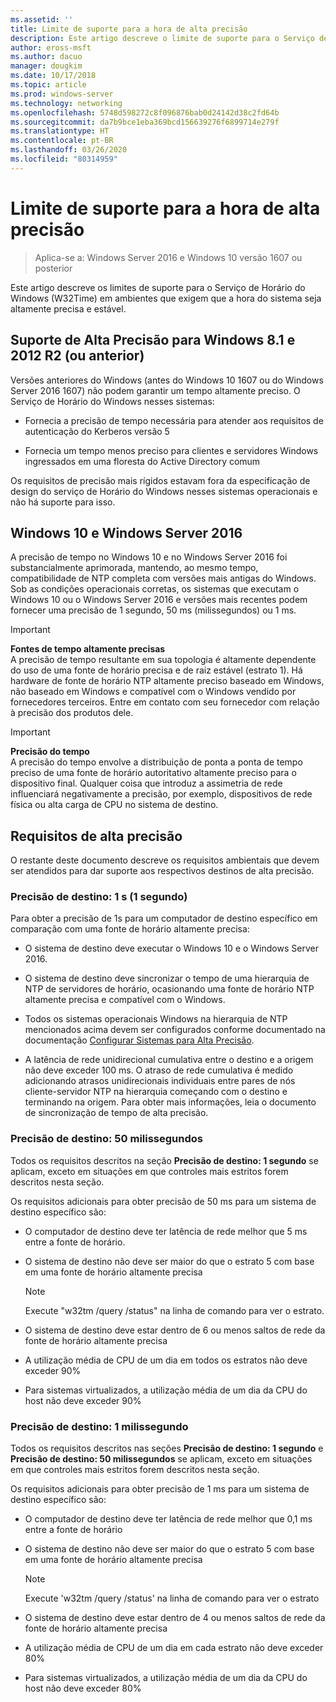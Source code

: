 ```yaml
---
ms.assetid: ''
title: Limite de suporte para a hora de alta precisão
description: Este artigo descreve o limite de suporte para o Serviço de Horário do Windows (W32Time) em ambientes que exigem que a hora do sistema seja altamente precisa e estável.
author: eross-msft
ms.author: dacuo
manager: dougkim
ms.date: 10/17/2018
ms.topic: article
ms.prod: windows-server
ms.technology: networking
ms.openlocfilehash: 5748d598272c8f096876bab0d24142d38c2fd64b
ms.sourcegitcommit: da7b9bce1eba369bcd156639276f6899714e279f
ms.translationtype: HT
ms.contentlocale: pt-BR
ms.lasthandoff: 03/26/2020
ms.locfileid: "80314959"
---
```

# <a name="support-boundary-for-high-accuracy-time"></a>Limite de suporte para a hora de alta precisão

>Aplica-se a: Windows Server 2016 e Windows 10 versão 1607 ou posterior

Este artigo descreve os limites de suporte para o Serviço de Horário do Windows (W32Time) em ambientes que exigem que a hora do sistema seja altamente precisa e estável.

## <a name="high-accuracy-support-for-windows-81-and-2012-r2-or-prior"></a>Suporte de Alta Precisão para Windows 8.1 e 2012 R2 (ou anterior)

Versões anteriores do Windows (antes do Windows 10 1607 ou do Windows Server 2016 1607) não podem garantir um tempo altamente preciso. O Serviço de Horário do Windows nesses sistemas:

-   Fornecia a precisão de tempo necessária para atender aos requisitos de autenticação do Kerberos versão 5

-   Fornecia um tempo menos preciso para clientes e servidores Windows ingressados em uma floresta do Active Directory comum

Os requisitos de precisão mais rígidos estavam fora da especificação de design do serviço de Horário do Windows nesses sistemas operacionais e não há suporte para isso.

## <a name="windows-10-and-windows-server-2016"></a>Windows 10 e Windows Server 2016

A precisão de tempo no Windows 10 e no Windows Server 2016 foi substancialmente aprimorada, mantendo, ao mesmo tempo, compatibilidade de NTP completa com versões mais antigas do Windows. Sob as condições operacionais corretas, os sistemas que executam o Windows 10 ou o Windows Server 2016 e versões mais recentes podem fornecer uma precisão de 1 segundo, 50 ms (milissegundos) ou 1 ms.

>[!IMPORTANT]
>**Fontes de tempo altamente precisas**<br>
>A precisão de tempo resultante em sua topologia é altamente dependente do uso de uma fonte de horário precisa e de raiz estável (estrato 1). Há hardware de fonte de horário NTP altamente preciso baseado em Windows, não baseado em Windows e compatível com o Windows vendido por fornecedores terceiros. Entre em contato com seu fornecedor com relação à precisão dos produtos dele.

>[!IMPORTANT]
>**Precisão do tempo**<br>
>A precisão do tempo envolve a distribuição de ponta a ponta de tempo preciso de uma fonte de horário autoritativo altamente preciso para o dispositivo final. Qualquer coisa que introduz a assimetria de rede influenciará negativamente a precisão, por exemplo, dispositivos de rede física ou alta carga de CPU no sistema de destino.

## <a name="high-accuracy-requirements"></a>Requisitos de alta precisão

O restante deste documento descreve os requisitos ambientais que devem ser atendidos para dar suporte aos respectivos destinos de alta precisão.

### <a name="target-accuracy-1-second-1s"></a>Precisão de destino: 1 s (1 segundo)

Para obter a precisão de 1s para um computador de destino específico em comparação com uma fonte de horário altamente precisa:

-   O sistema de destino deve executar o Windows 10 e o Windows Server 2016.

-   O sistema de destino deve sincronizar o tempo de uma hierarquia de NTP de servidores de horário, ocasionando uma fonte de horário NTP altamente precisa e compatível com o Windows.

-   Todos os sistemas operacionais Windows na hierarquia de NTP mencionados acima devem ser configurados conforme documentado na documentação [Configurar Sistemas para Alta Precisão](configuring-systems-for-high-accuracy.md).

-   A latência de rede unidirecional cumulativa entre o destino e a origem não deve exceder 100 ms. O atraso de rede cumulativa é medido adicionando atrasos unidirecionais individuais entre pares de nós cliente-servidor NTP na hierarquia começando com o destino e terminando na origem. Para obter mais informações, leia o documento de sincronização de tempo de alta precisão.

### <a name="target-accuracy-50-milliseconds"></a>Precisão de destino: 50 milissegundos

Todos os requisitos descritos na seção **Precisão de destino: 1 segundo** se aplicam, exceto em situações em que controles mais estritos forem descritos nesta seção.

Os requisitos adicionais para obter precisão de 50 ms para um sistema de destino específico são:

-   O computador de destino deve ter latência de rede melhor que 5 ms entre a fonte de horário.

-   O sistema de destino não deve ser maior do que o estrato 5 com base em uma fonte de horário altamente precisa

    >[!Note]
    >Execute "w32tm /query /status" na linha de comando para ver o estrato.

-   O sistema de destino deve estar dentro de 6 ou menos saltos de rede da fonte de horário altamente precisa

-   A utilização média de CPU de um dia em todos os estratos não deve exceder 90%

-   Para sistemas virtualizados, a utilização média de um dia da CPU do host não deve exceder 90%

### <a name="target-accuracy-1-millisecond"></a>Precisão de destino: 1 milissegundo

Todos os requisitos descritos nas seções **Precisão de destino: 1 segundo** e **Precisão de destino: 50 milissegundos** se aplicam, exceto em situações em que controles mais estritos forem descritos nesta seção.

Os requisitos adicionais para obter precisão de 1 ms para um sistema de destino específico são:

-   O computador de destino deve ter latência de rede melhor que 0,1 ms entre a fonte de horário

-   O sistema de destino não deve ser maior do que o estrato 5 com base em uma fonte de horário altamente precisa

    >[!Note]
    >Execute 'w32tm /query /status' na linha de comando para ver o estrato

-   O sistema de destino deve estar dentro de 4 ou menos saltos de rede da fonte de horário altamente precisa

-   A utilização média de CPU de um dia em cada estrato não deve exceder 80%

-   Para sistemas virtualizados, a utilização média de um dia da CPU do host não deve exceder 80%
